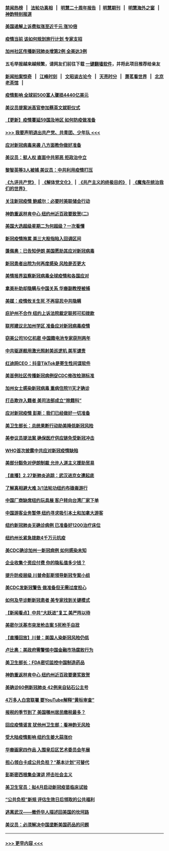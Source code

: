 #### [禁闻热榜](热点新闻.md?=0)  &nbsp;&nbsp;|&nbsp;&nbsp; [法轮功真相](https://github.com/gfw-breaker/truth/blob/master/README.md?=0) &nbsp;&nbsp;|&nbsp;&nbsp; [明慧二十周年报告](https://github.com/gfw-breaker/mh-reports/blob/master/README.md?=0) &nbsp;&nbsp;|&nbsp;&nbsp;[明慧期刊](https://github.com/gfw-breaker/mh-qikan) &nbsp;&nbsp;|&nbsp;&nbsp; [明慧海外之窗](https://github.com/gfw-breaker/mh-news/blob/master/README.md?=0) &nbsp;&nbsp;|&nbsp;&nbsp; [神韵特别报道](https://github.com/gfw-breaker/mh-news/blob/master/shenyun.md?=0)
#### [美国递解上诉费拟涨至近千元  涨10倍](../pages/nsc412/n11904466.md?t=02291731) 
#### [疫情当前 该如何规划旅行计划 专家支招](../pages/nsc412/n11903865.md?t=02291731) 
#### [加州社区传播新冠肺炎增第2例 全美达3例](../pages/nsc412/n11904070.md?t=02291731) 
#### 五毛举报越来越频繁，请网友们前往下载 [一键翻墙软件](https://github.com/gfw-breaker/ssr-accounts)，并将此项目推荐给亲友
#### [新闻拍案惊奇](https://github.com/gfw-breaker/banned-news/blob/master/pages/link4.md) &nbsp;&nbsp;|&nbsp;&nbsp; [江峰时刻](https://github.com/gfw-breaker/banned-news/blob/master/pages/link4.md) &nbsp;&nbsp;|&nbsp;&nbsp; [文昭谈古论今](https://github.com/gfw-breaker/banned-news/blob/master/pages/link4.md) &nbsp;&nbsp;|&nbsp;&nbsp; [天亮时分](https://github.com/gfw-breaker/banned-news/blob/master/pages/link4.md) &nbsp;&nbsp;|&nbsp;&nbsp; [萧茗看世界](https://github.com/gfw-breaker/banned-news/blob/master/pages/link4.md) &nbsp;&nbsp;|&nbsp;&nbsp; [北京老茶馆](https://github.com/gfw-breaker/banned-news/blob/master/pages/link4.md) &nbsp;&nbsp;|&nbsp;&nbsp; 
#### [疫情影响 全球前500富人骤损4440亿美元](../pages/nsc412/n11904283.md?t=02291731) 
#### [美议员提案派高官参加蔡英文就职仪式](../pages/nsc412/n11904166.md?t=02291731) 
#### [【更新】疫情蔓延59国及地区 如何防疫做准备](../pages/nsc412/n11890652.md?t=02291731) 
#### [>>> 我要声明退出共产党、共青团、少年队 <<<](https://github.com/begood0513/goodnews/blob/master/quit/letter.md) 
#### [应对新冠病毒来袭 八方面教你做好准备](../pages/nsc412/n11903736.md?t=02291731) 
#### [美议员：挺人权 直面中共邪恶 拒政治中立](../pages/nsc412/n11903790.md?t=02291731) 
#### [黎智英等3人被捕 美议员：中共利用疫情打压](../pages/nsc412/n11903768.md?t=02291731) 
#### [《九评共产党》](https://github.com/begood0513/9ping.md/blob/master/README.md) &nbsp;|&nbsp; [《解体党文化》](../../../../jtdwh.md/blob/master/README.md)  &nbsp;|&nbsp; [《共产主义的终极目的》](../../../../gczydzjmd.md/blob/master/README.md) &nbsp;|&nbsp; [《魔鬼在统治我们的世界》](../../../../mgztzwmdsj.md/blob/master/README.md) 
#### [关注新冠疫情 鲍威尔：必要时美联储会行动](../pages/nsc412/n11903672.md?t=02291731) 
#### [神韵重返林肯中心 纽约州近百政要致贺(二)](../pages/nsc412/n11897500.md?t=02291731) 
#### [美国大选超级星期二为何超级？一次看懂](../pages/nsc412/n11903490.md?t=02291731) 
#### [新冠疫情拖累 美三大股指陷入回调区间](../pages/nsc412/n11903211.md?t=02291731) 
#### [蓬佩奥：已告知伊朗 美国愿助其应对新冠病毒](../pages/nsc412/n11903212.md?t=02291731) 
#### [新冠患者出院为何再度感染 风险是否更大](../pages/nsc412/n11903262.md?t=02291731) 
#### [美情报界监察新冠病毒全球疫情和各国应对](../pages/nsc412/n11903098.md?t=02291731) 
#### [拿美补助却隐瞒与中国关系 华裔副教授被捕](../pages/nsc412/n11901687.md?t=02291731) 
#### [美媒：疫情攸关生死 不再容忍中共隐瞒](../pages/nsc412/n11901694.md?t=02291731) 
#### [庇护州不合作  纽约上诉法院裁定联邦可扣拨款](../pages/nsc412/n11902238.md?t=02291731) 
#### [联邦建议北加州学区 准备应对新冠病毒疫情](../pages/nsc412/n11902448.md?t=02291731) 
#### [窃美公司10亿机密 中国籍电池专家获刑两年](../pages/nsc412/n11901996.md?t=02291731) 
#### [中共驱逐舰用激光照射美巡逻机 美军谴责](../pages/nsc412/n11901964.md?t=02291731) 
#### [红迪网CEO：抖音TikTok是寄生性间谍软件](../pages/nsc412/n11901675.md?t=02291731) 
#### [美首例社区传播新冠病例促CDC修改检测标准](../pages/nsc412/n11901490.md?t=02291731) 
#### [加州女士感染新冠病毒 重病住院11天才确诊](../pages/nsc412/n11901246.md?t=02291731) 
#### [打击欺诈入籍者 美司法部成立“除籍科”](../pages/nsc412/n11901364.md?t=02291731) 
#### [应对新冠疫情 彭斯：我们已经做好一切准备](../pages/nsc412/n11901268.md?t=02291731) 
#### [美卫生部长：总统果断行动助美降低新冠风险](../pages/nsc412/n11900906.md?t=02291731) 
#### [美参议员提法案 确保医疗供应链免受新冠冲击](../pages/nsc412/n11901144.md?t=02291731) 
#### [WHO首次披露中共应对新冠疫情缺陷](../pages/nsc412/n11900978.md?t=02291731) 
#### [美部分豁免对伊朗制裁 允许人道主义援助贸易](../pages/nsc412/n11900859.md?t=02291731) 
#### [【直播】2.27新肺炎追踪：武汉进京女遭起底](../pages/nsc412/n11900415.md?t=02291731) 
#### [了解真相避大难  3/1法轮功纽约布碌崙游行](../pages/nsc412/n11899501.md?t=02291731) 
#### [中国厂商缺席纽约玩具展  客户转向台湾厂家下单](../pages/nsc412/n11899505.md?t=02291731) 
#### [中国游客业务暂停  纽约寻求吸引本土和加拿大游客](../pages/nsc412/n11899492.md?t=02291731) 
#### [纽约新冠肺炎无确诊病例  已准备好1200治疗床位](../pages/nsc412/n11899474.md?t=02291731) 
#### [纽约州长紧急拨款4千万元抗疫](../pages/nsc412/n11899477.md?t=02291731) 
#### [美CDC确诊加州一新冠病例 如何感染未知](../pages/nsc412/n11899165.md?t=02291731) 
#### [企业收集个资应付费 你的隐私值多少钱？](../pages/nsc412/n11898097.md?t=02291731) 
#### [提升防疫层级 川普命彭斯领导新冠专案小组](../pages/nsc412/n11898934.md?t=02291731) 
#### [美CDC发新冠警告 做准备但无需过度担心](../pages/nsc412/n11898923.md?t=02291731) 
#### [如何及早诊断新冠患者 美专家找到关键模式](../pages/nsc412/n11898626.md?t=02291731) 
#### [【新闻看点】中共“大跃进”复工 美严阵以待](../pages/nsc412/n11898221.md?t=02291731) 
#### [美密尔沃基市突发枪击案 5死枪手自戕](../pages/nsc412/n11898687.md?t=02291731) 
#### [【直播回放】川普：美国人染新冠风险仍低](../pages/nsc412/n11898088.md?t=02291731) 
#### [卢比奥：美政府需警惕中国金融市场腐败行为](../pages/nsc412/n11898327.md?t=02291731) 
#### [美卫生部长：FDA密切监控中国制造药品](../pages/nsc412/n11898231.md?t=02291731) 
#### [神韵重返林肯中心 纽约州近百政要褒奖致贺](../pages/nsc412/n11893366.md?t=02291731) 
#### [美确诊60例新冠肺炎 42例来自钻石公主号](../pages/nsc412/n11898098.md?t=02291731) 
#### [4万多人白宫联署 要YouTube解释“黄标审查”](../pages/nsc412/n11897803.md?t=02291731) 
#### [报税的季节到了 美国哪州居民缴税最多？](../pages/nsc412/n11897626.md?t=02291731) 
#### [回应疫情谣言 犹他州卫生部：看神韵无风险](../pages/nsc412/n11896078.md?t=02291731) 
#### [受大陆疫情影响  纽约生姜大蒜涨价](../pages/nsc412/n11896485.md?t=02291731) 
#### [华裔画家四作品  入围皇后区艺术委员会年展](../pages/nsc412/n11896497.md?t=02291731) 
#### [担心领白卡成公共负担？“基本计划”可替代](../pages/nsc412/n11896478.md?t=02291731) 
#### [彭斯密西根集会演讲 抨击社会主义](../pages/nsc412/n11896543.md?t=02291731) 
#### [美卫生官员：拟4月启动新冠疫苗临床试验](../pages/nsc412/n11896357.md?t=02291731) 
#### [“公共负担”新规  评估生效日后领取的公共福利](../pages/nsc412/n11893847.md?t=02291731) 
#### [逃离武汉——撤侨华人描述回美国的坎坷路](../pages/nsc412/n11895897.md?t=02291731) 
#### [美议员：必须解决中国垄断美国药品的问题](../pages/nsc412/n11895991.md?t=02291731) 

----
#### [ >>> 更早内容 <<< ](../indexes/nsc412-earlier.md)
